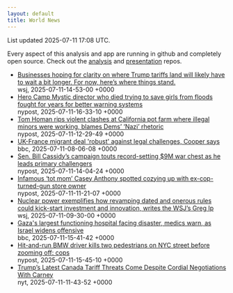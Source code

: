 ```yaml
---
layout: default
title: World News
---
```


<div markdown="0">
<div class="byline small text-muted">List updated <span class="datetime">2025-07-11 17:08 UTC</span>.</div>

<p>Every aspect of this analysis and app are running in github and completely open source. Check out the <a href="https://github.com/Castro-Media/Analysis">analysis</a> and <a href="https://github.com/Castro-Media/TopStoryReview.com">presentation</a> repos.</p>
<ul>
<li><a href='https://www.wsj.com/economy/trade/trump-tariffs-countries-goods-explained-b9878e1a'>Businesses hoping for clarity on where Trump tariffs land will likely have to wait a bit longer. For now, here&#8217;s where things stand.</a><div class='byline small text-muted'>wsj, <span class="datetime">2025-07-11-14-53-00 +0000</span></div></li>
<li><a href='https://nypost.com/2025/07/11/us-news/hero-texas-camp-director-dick-eastland-fought-for-years-for-better-flood-warning-systems/'>Hero Camp Mystic director who died trying to save girls from floods fought for years for better warning systems</a><div class='byline small text-muted'>nypost, <span class="datetime">2025-07-11-16-33-10 +0000</span></div></li>
<li><a href='https://nypost.com/2025/07/11/us-news/tom-homan-rips-violent-clash-at-california-pot-farm-as-proof-ice-protests-will-turn-deadly-blames-dems-nazi-rhetoric/'>Tom Homan rips violent clashes at California pot farm where illegal minors were working, blames Dems&#8217; &#8216;Nazi&#8217; rhetoric</a><div class='byline small text-muted'>nypost, <span class="datetime">2025-07-11-12-29-49 +0000</span></div></li>
<li><a href='https://www.bbc.com/news/articles/cx24d70gw41o'>UK-France migrant deal 'robust' against legal challenges, Cooper says</a><div class='byline small text-muted'>bbc, <span class="datetime">2025-07-11-08-06-08 +0000</span></div></li>
<li><a href='https://nypost.com/2025/07/11/us-news/sen-bill-cassidys-campaign-touts-record-setting-9m-war-chest-as-he-fends-off-primary-challengers/'>Sen. Bill Cassidy&#8217;s campaign touts record-setting $9M war chest as he leads primary challengers</a><div class='byline small text-muted'>nypost, <span class="datetime">2025-07-11-14-04-24 +0000</span></div></li>
<li><a href='https://nypost.com/2025/07/11/us-news/casey-anthony-linked-to-new-hampshire-ex-cop-benjamin-beauchemin/'>Infamous &#8216;tot mom&#8217; Casey Anthony spotted cozying up with ex-cop-turned-gun store owner</a><div class='byline small text-muted'>nypost, <span class="datetime">2025-07-11-11-21-07 +0000</span></div></li>
<li><a href='https://www.wsj.com/economy/trumps-unsung-economic-booster-deregulation-e46bce0b'>Nuclear power exemplifies how revamping dated and onerous rules could kick-start investment and innovation, writes the WSJ&#8217;s Greg Ip</a><div class='byline small text-muted'>wsj, <span class="datetime">2025-07-11-09-30-00 +0000</span></div></li>
<li><a href='https://www.bbc.com/news/articles/cdx5zeywgrgo'>Gaza's largest functioning hospital facing disaster, medics warn, as Israel widens offensive</a><div class='byline small text-muted'>bbc, <span class="datetime">2025-07-11-15-41-42 +0000</span></div></li>
<li><a href='https://nypost.com/2025/07/11/us-news/hit-and-run-driver-kills-two-pedestrians-on-nyc-street-before-zooming-off-cops/'>Hit-and-run BMW driver kills two pedestrians on NYC street before zooming off: cops</a><div class='byline small text-muted'>nypost, <span class="datetime">2025-07-11-15-45-10 +0000</span></div></li>
<li><a href='https://www.nytimes.com/2025/07/11/world/canada/canada-trump-tariffs-trade-talks.html'>Trump&#8217;s Latest Canada Tariff Threats Come Despite Cordial Negotiations With Carney</a><div class='byline small text-muted'>nyt, <span class="datetime">2025-07-11-11-43-52 +0000</span></div></li>
</ul>
</div>
